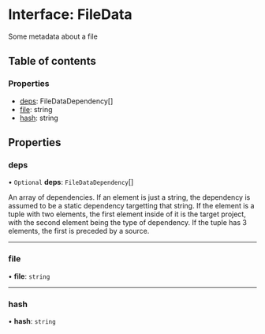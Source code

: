 # Interface: FileData

Some metadata about a file

## Table of contents

### Properties

- [deps](../../devkit/documents/FileData#deps): FileDataDependency[]
- [file](../../devkit/documents/FileData#file): string
- [hash](../../devkit/documents/FileData#hash): string

## Properties

### deps

• `Optional` **deps**: `FileDataDependency`[]

An array of dependencies. If an element is just a string,
the dependency is assumed to be a static dependency targetting
that string. If the element is a tuple with two elements, the first element
inside of it is the target project, with the second element being the type of dependency.
If the tuple has 3 elements, the first is preceded by a source.

---

### file

• **file**: `string`

---

### hash

• **hash**: `string`
